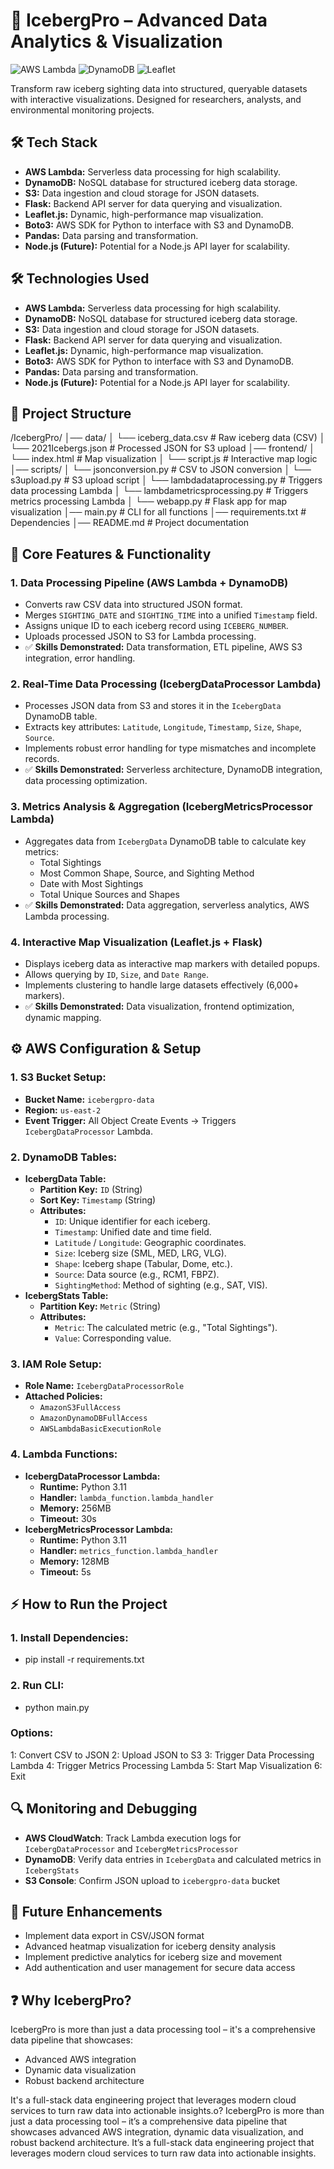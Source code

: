 # 🌊 IcebergPro – Advanced Data Analytics & Visualization

![AWS Lambda](https://img.shields.io/badge/AWS_Lambda-FF9900?style=for-the-badge&logo=awslambda&logoColor=white)
![DynamoDB](https://img.shields.io/badge/Amazon_DynamoDB-4053D6?style=for-the-badge&logo=amazondynamodb&logoColor=white)
![Leaflet](https://img.shields.io/badge/Leaflet-199900?style=for-the-badge&logo=leaflet&logoColor=white)

Transform raw iceberg sighting data into structured, queryable datasets with interactive visualizations. Designed for researchers, analysts, and environmental monitoring projects.

## 🛠️ Tech Stack

* **AWS Lambda:** Serverless data processing for high scalability.
* **DynamoDB:** NoSQL database for structured iceberg data storage.
* **S3:** Data ingestion and cloud storage for JSON datasets.
* **Flask:** Backend API server for data querying and visualization.
* **Leaflet.js:** Dynamic, high-performance map visualization.
* **Boto3:** AWS SDK for Python to interface with S3 and DynamoDB.
* **Pandas:** Data parsing and transformation.
* **Node.js (Future):** Potential for a Node.js API layer for scalability.

## 🛠️ Technologies Used

* **AWS Lambda:** Serverless data processing for high scalability.
* **DynamoDB:** NoSQL database for structured iceberg data storage.
* **S3:** Data ingestion and cloud storage for JSON datasets.
* **Flask:** Backend API server for data querying and visualization.
* **Leaflet.js:** Dynamic, high-performance map visualization.
* **Boto3:** AWS SDK for Python to interface with S3 and DynamoDB.
* **Pandas:** Data parsing and transformation.
* **Node.js (Future):** Potential for a Node.js API layer for scalability.

## 📂 Project Structure

/IcebergPro/
│── data/
│   └── iceberg_data.csv           # Raw iceberg data (CSV)
│   └── 2021Icebergs.json          # Processed JSON for S3 upload
│── frontend/
│   └── index.html                 # Map visualization
│   └── script.js                  # Interactive map logic
│── scripts/
│   └── jsonconversion.py          # CSV to JSON conversion
│   └── s3upload.py                # S3 upload script
│   └── lambdadataprocessing.py    # Triggers data processing Lambda
│   └── lambdametricsprocessing.py # Triggers metrics processing Lambda
│   └── webapp.py                  # Flask app for map visualization
│── main.py                        # CLI for all functions
│── requirements.txt               # Dependencies
│── README.md                      # Project documentation

## 🚀 Core Features & Functionality

### 1. Data Processing Pipeline (AWS Lambda + DynamoDB)

* Converts raw CSV data into structured JSON format.
* Merges `SIGHTING_DATE` and `SIGHTING_TIME` into a unified `Timestamp` field.
* Assigns unique ID to each iceberg record using `ICEBERG_NUMBER`.
* Uploads processed JSON to S3 for Lambda processing.
* ✅ **Skills Demonstrated:** Data transformation, ETL pipeline, AWS S3 integration, error handling.

### 2. Real-Time Data Processing (IcebergDataProcessor Lambda)

* Processes JSON data from S3 and stores it in the `IcebergData` DynamoDB table.
* Extracts key attributes: `Latitude`, `Longitude`, `Timestamp`, `Size`, `Shape`, `Source`.
* Implements robust error handling for type mismatches and incomplete records.
* ✅ **Skills Demonstrated:** Serverless architecture, DynamoDB integration, data processing optimization.

### 3. Metrics Analysis & Aggregation (IcebergMetricsProcessor Lambda)

* Aggregates data from `IcebergData` DynamoDB table to calculate key metrics:
    * Total Sightings
    * Most Common Shape, Source, and Sighting Method
    * Date with Most Sightings
    * Total Unique Sources and Shapes
* ✅ **Skills Demonstrated:** Data aggregation, serverless analytics, AWS Lambda processing.

### 4. Interactive Map Visualization (Leaflet.js + Flask)

* Displays iceberg data as interactive map markers with detailed popups.
* Allows querying by `ID`, `Size`, and `Date Range`.
* Implements clustering to handle large datasets effectively (6,000+ markers).
* ✅ **Skills Demonstrated:** Data visualization, frontend optimization, dynamic mapping.

## ⚙️ AWS Configuration & Setup

### 1. S3 Bucket Setup:

* **Bucket Name:** `icebergpro-data`
* **Region:** `us-east-2`
* **Event Trigger:** All Object Create Events → Triggers `IcebergDataProcessor` Lambda.

### 2. DynamoDB Tables:

* **IcebergData Table:**
    * **Partition Key:** `ID` (String)
    * **Sort Key:** `Timestamp` (String)
    * **Attributes:**
        * `ID`: Unique identifier for each iceberg.
        * `Timestamp`: Unified date and time field.
        * `Latitude` / `Longitude`: Geographic coordinates.
        * `Size`: Iceberg size (SML, MED, LRG, VLG).
        * `Shape`: Iceberg shape (Tabular, Dome, etc.).
        * `Source`: Data source (e.g., RCM1, FBPZ).
        * `SightingMethod`: Method of sighting (e.g., SAT, VIS).
* **IcebergStats Table:**
    * **Partition Key:** `Metric` (String)
    * **Attributes:**
        * `Metric`: The calculated metric (e.g., "Total Sightings").
        * `Value`: Corresponding value.

### 3. IAM Role Setup:

* **Role Name:** `IcebergDataProcessorRole`
* **Attached Policies:**
    * `AmazonS3FullAccess`
    * `AmazonDynamoDBFullAccess`
    * `AWSLambdaBasicExecutionRole`

### 4. Lambda Functions:

* **IcebergDataProcessor Lambda:**
    * **Runtime:** Python 3.11
    * **Handler:** `lambda_function.lambda_handler`
    * **Memory:** 256MB
    * **Timeout:** 30s
* **IcebergMetricsProcessor Lambda:**
    * **Runtime:** Python 3.11
    * **Handler:** `metrics_function.lambda_handler`
    * **Memory:** 128MB
    * **Timeout:** 5s

## ⚡ How to Run the Project

### 1. Install Dependencies:
* pip install -r requirements.txt
### 2. Run CLI:
* python main.py

### Options:
1: Convert CSV to JSON
2: Upload JSON to S3
3: Trigger Data Processing Lambda
4: Trigger Metrics Processing Lambda
5: Start Map Visualization
6: Exit

## 🔍 Monitoring and Debugging

- **AWS CloudWatch**: Track Lambda execution logs for `IcebergDataProcessor` and `IcebergMetricsProcessor`
- **DynamoDB**: Verify data entries in `IcebergData` and calculated metrics in `IcebergStats`
- **S3 Console**: Confirm JSON upload to `icebergpro-data` bucket

## 🚀 Future Enhancements

- Implement data export in CSV/JSON format
- Advanced heatmap visualization for iceberg density analysis
- Implement predictive analytics for iceberg size and movement
- Add authentication and user management for secure data access

## ❓ Why IcebergPro?

IcebergPro is more than just a data processing tool – it's a comprehensive data pipeline that showcases:
- Advanced AWS integration
- Dynamic data visualization
- Robust backend architecture

It's a full-stack data engineering project that leverages modern cloud services to turn raw data into actionable insights.o?
IcebergPro is more than just a data processing tool – it’s a comprehensive data pipeline that showcases advanced AWS integration, dynamic data visualization, and robust backend architecture. It’s a full-stack data engineering project that leverages modern cloud services to turn raw data into actionable insights.